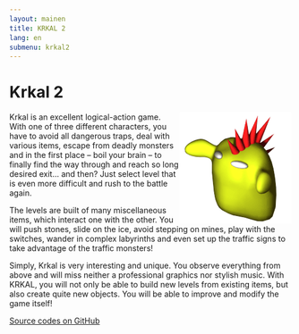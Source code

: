 ```yaml
---
layout: mainen
title: KRKAL 2
lang: en
submenu: krkal2
---
```

# Krkal 2

<img src="/img/manik.png" width="200" height="200" alt="Dráček" style="float:right"/>
Krkal is an excellent logical-action game. With one of three different 
characters, you have to avoid all dangerous traps, deal with various 
items, escape from deadly monsters and in the first place – boil your 
brain – to finally find the way through and reach so long desired exit... 
and then? Just select level that is even more difficult and rush to 
the battle again.

The levels are built of many miscellaneous items, which interact one with 
the other. You will push stones, slide on the ice, avoid stepping on 
mines, play with the switches, wander in complex labyrinths and even 
set up the traffic signs to take advantage of the traffic monsters!

Simply, Krkal is very interesting and unique. You observe everything 
from above and will miss neither a professional graphics nor stylish 
music. With KRKAL, you will not only be able to build new levels from 
existing items, but also create quite new objects. You will be able to 
improve and modify the game itself!

[Source codes on GitHub](https://github.com/HonzaMD/Krkal2)